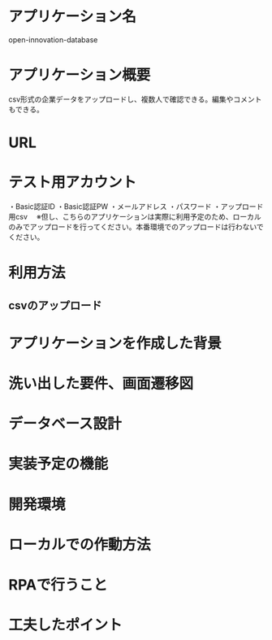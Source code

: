 # アプリケーション名
open-innovation-database

# アプリケーション概要
csv形式の企業データをアップロードし、複数人で確認できる。編集やコメントもできる。

# URL

# テスト用アカウント
・Basic認証ID
・Basic認証PW
・メールアドレス
・パスワード
・アップロード用csv
　※但し、こちらのアプリケーションは実際に利用予定のため、ローカルのみでアップロードを行ってください。本番環境でのアップロードは行わないでください。
 
# 利用方法
## csvのアップロード

## 

# アプリケーションを作成した背景

# 洗い出した要件、画面遷移図

# データベース設計

# 実装予定の機能

# 開発環境

#
# ローカルでの作動方法

# RPAで行うこと

# 工夫したポイント
